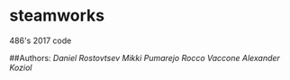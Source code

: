 # steamworks
486's 2017 code

##Authors:
*Daniel Rostovtsev*
*Mikki Pumarejo*
*Rocco Vaccone*
*Alexander Koziol*
